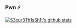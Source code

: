 ### Pwn ⚡

[![S3cur3Th1sSh1t's github stats](https://github-readme-stats.vercel.app/api?username=S3cur3Th1sSh1t&show_icons=true&theme=dark)](https://github.com/anuraghazra/github-readme-stats)

<!--
**S3cur3Th1sSh1t/S3cur3Th1sSh1t** is a ✨ _special_ ✨ repository because its `README.md` (this file) appears on your GitHub profile.

Here are some ideas to get you started:

- 🔭 I’m currently working on ...
- 🌱 I’m currently learning ...
- 👯 I’m looking to collaborate on ...
- 🤔 I’m looking for help with ...
- 💬 Ask me about ...
- 📫 How to reach me: ...
- 😄 Pronouns: ...
- ⚡ Fun fact: ...
-->
